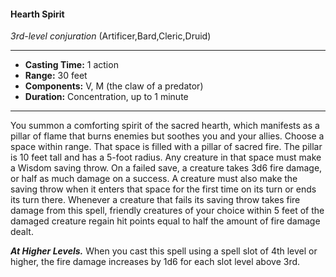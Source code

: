 #### Hearth Spirit
*3rd-level conjuration* (Artificer,Bard,Cleric,Druid)
___
- **Casting Time:** 1 action
- **Range:** 30 feet
- **Components:** V, M (the claw of a predator)
- **Duration:** Concentration, up to 1 minute
---
You summon a comforting spirit of the sacred
hearth, which manifests as a pillar of flame that
burns enemies but soothes you and your allies.
Choose a space within range. That space is filled
with a pillar of sacred fire. The pillar is 10 feet tall
and has a 5-foot radius. Any creature in that space
must make a Wisdom saving throw. On a failed
save, a creature takes 3d6 fire damage, or half as
much damage on a success. A creature must also
make the saving throw when it enters that space for
the first time on its turn or ends its turn there.
Whenever a creature that fails its saving throw
takes fire damage from this spell, friendly creatures
of your choice within 5 feet of the damaged creature
regain hit points equal to half the amount of fire
damage dealt.

***At Higher Levels.***  When you cast this spell using
a spell slot of 4th level or higher, the fire damage
increases by 1d6 for each slot level above 3rd.
